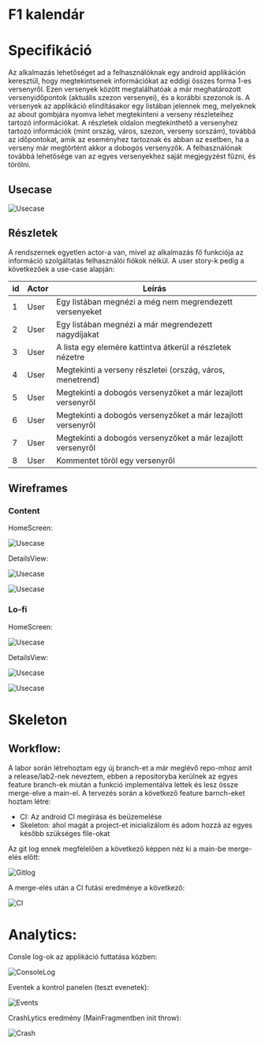 # F1 kalendár

# Specifikáció

Az alkalmazás lehetőséget ad a felhasználóknak egy android applikáción keresztül, hogy megtekintsenek információkat az eddigi összes forma 1-es versenyről. Ezen versenyek között megtalálhatóak a már meghatározott versenyidőpontok (aktuális szezon versenyei), és a korábbi szezonok is. A versenyek az applikáció elindításakor egy listában jelennek meg, melyeknek az about gombjára nyomva lehet megtekinteni a verseny részleteihez tartozó információkat. A részletek oldalon megtekinthető a versenyhez tartozó információk (mint ország, város, szezon, verseny sorszám), továbbá az időpontokat, amik az eseményhez tartoznak és abban az esetben, ha a verseny már megtörtént akkor a dobogós versenyzők. A felhasználónak továbbá lehetősége van az egyes versenyekhez saját megjegyzést fűzni, és törölni.

## Usecase

![Usecase](Spec/specification/res/usecase.jpg)

## Részletek

A rendszernek egyetlen actor-a van, mivel az alkalmazás fő funkciója az információ szolgáltatás 
felhasználói fiókok nélkül. A user story-k pedig a következőek a use-case alapján:


| id | Actor | Leírás |
|----|-------|--------|
| 1 | User | Egy listában megnézi a még nem megrendezett versenyeket |
| 2 | User | Egy listában megnézi a már megrendezett nagydíjakat |
| 3 | User | A lista egy elemére kattintva átkerül a részletek nézetre|
| 4 | User | Megtekinti a verseny részletei (ország, város, menetrend)|
| 5 | User | Megtekinti a dobogós versenyzőket a már lezajlott versenyről|
| 6 | User | Megtekinti a dobogós versenyzőket a már lezajlott versenyről|
| 7 | User | Megtekinti a dobogós versenyzőket a már lezajlott versenyről|
| 8 | User | Kommentet töröl egy versenyről|

## Wireframes

### Content

HomeScreen:

![Usecase](Spec/wireframes/HomeScreen.png)

DetailsView: 

![Usecase](Spec/wireframes/DetailsView.png)

![Usecase](Spec/wireframes/DetailsView2.png)

### Lo-fi

HomeScreen:

![Usecase](Spec/wireframes/HomeScreenLofi.png)

DetailsView: 

![Usecase](Spec/wireframes/DetailsViewLofi.png)

![Usecase](Spec/wireframes/DetailsView2Lofi.png)

# Skeleton

## Workflow: 

A labor során létrehoztam egy új branch-et a már meglévő repo-mhoz amit a release/lab2-nek neveztem, ebben a repositoryba kerülnek az egyes feature branch-ek miután a funkció implementálva lettek és lesz össze merge-elve a main-el. A tervezés során a következő feature barnch-eket hoztam létre: 

- CI: Az android CI megírása és beüzemelése 
- Skeleton: ahol magát a project-et inicializálom és adom hozzá az egyes később szükséges file-okat 

Az git log ennek megfelelően a következő képpen néz ki a main-be merge-elés előtt:

![Gitlog](Doc/res/Log.PNG)

A merge-elés után a CI futási eredménye a következő: 

![CI](Doc/res/CI.PNG)

# Analytics:

Consle log-ok az applikáció futtatása közben: 

![ConsoleLog](Doc/res/ConsoleLog.PNG)

Eventek a kontrol panelen (teszt evenetek):

![Events](Doc/res/Events.PNG)

CrashLytics eredmény (MainFragmentben init throw):

![Crash](Doc/res/CrashLytics.PNG)